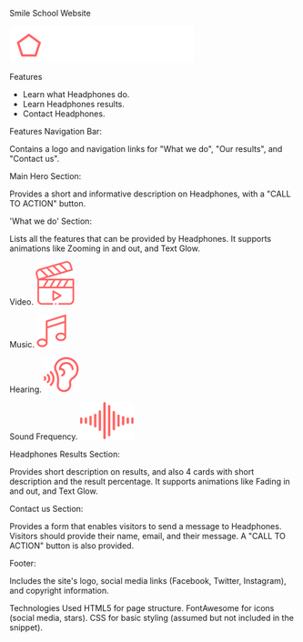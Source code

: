 Smile School Website

![Headphones Logo](./images/logo_headphones.png)

Features
- Learn what Headphones do.
- Learn Headphones results.
- Contact Headphones.

Features
Navigation Bar:

Contains a logo and navigation links for "What we do", "Our results", and "Contact us".

Main Hero Section:

Provides a short and informative description on Headphones, with a "CALL TO ACTION" button.

'What we do' Section:

Lists all the features that can be provided by Headphones. It supports animations like Zooming in and out, and Text Glow.

Video.
![Video](./images/video.png)


Music.
![Music](./images/music.png)


Hearing.
![Hearing](./images/hearing.png)


Sound Frequency.
![Frequency](./images/sound-frecuency.png)

Headphones Results Section:

Provides short description on results, and also 4 cards with short description and the result percentage. It supports animations like Fading in and out, and Text Glow.

Contact us Section:

Provides a form that enables visitors to send a message to Headphones. Visitors should provide their name, email, and their message. A "CALL TO ACTION" button is also provided.

Footer:

Includes the site's logo, social media links (Facebook, Twitter, Instagram), and copyright information.

Technologies Used
HTML5 for page structure.
FontAwesome for icons (social media, stars).
CSS for basic styling (assumed but not included in the snippet).